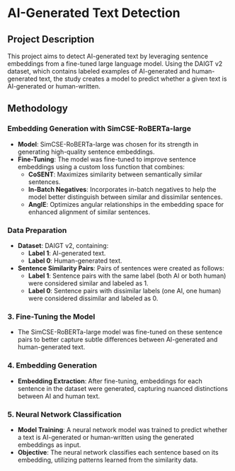 # AI-Generated Text Detection

## Project Description
This project aims to detect AI-generated text by leveraging sentence embeddings from a fine-tuned large language model. Using the DAIGT v2 dataset, which contains labeled examples of AI-generated and human-generated text, the study creates a model to predict whether a given text is AI-generated or human-written.

## Methodology

### Embedding Generation with SimCSE-RoBERTa-large
- **Model**: SimCSE-RoBERTa-large was chosen for its strength in generating high-quality sentence embeddings.
- **Fine-Tuning**: The model was fine-tuned to improve sentence embeddings using a custom loss function that combines:
  - **CoSENT**: Maximizes similarity between semantically similar sentences.
  - **In-Batch Negatives**: Incorporates in-batch negatives to help the model better distinguish between similar and dissimilar sentences.
  - **AnglE**: Optimizes angular relationships in the embedding space for enhanced alignment of similar sentences.

### Data Preparation
- **Dataset**: DAIGT v2, containing:
  - **Label 1**: AI-generated text.
  - **Label 0**: Human-generated text.
- **Sentence Similarity Pairs**: Pairs of sentences were created as follows:
  - **Label 1**: Sentence pairs with the same label (both AI or both human) were considered similar and labeled as 1.
  - **Label 0**: Sentence pairs with dissimilar labels (one AI, one human) were considered dissimilar and labeled as 0.

### 3. Fine-Tuning the Model
- The SimCSE-RoBERTa-large model was fine-tuned on these sentence pairs to better capture subtle differences between AI-generated and human-generated text.

### 4. Embedding Generation
- **Embedding Extraction**: After fine-tuning, embeddings for each sentence in the dataset were generated, capturing nuanced distinctions between AI and human text.

### 5. Neural Network Classification
- **Model Training**: A neural network model was trained to predict whether a text is AI-generated or human-written using the generated embeddings as input.
- **Objective**: The neural network classifies each sentence based on its embedding, utilizing patterns learned from the similarity data.

